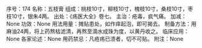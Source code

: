 序号：174
名称：五枝膏
组成：桃枝10寸，柳枝10寸，槐枝10寸，桑枝10寸，枣枝10寸，银朱4两。
出处：《疡医大全》卷七。
主治：疮毒，疯气痛。
加减：None
功效：None
用法用量：摊贴患处，如作痒起泡，即可揭去。
制备方法：用麻油24两，将上药熬枯滤清，再熬至滴水成珠为度，以黄丹收之。
临床应用：None
各家论述：None
用药禁忌：凡疮疡已溃者，切不可贴。
附注：None
